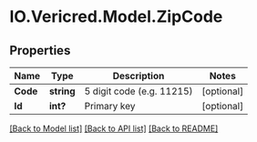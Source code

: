 # IO.Vericred.Model.ZipCode
## Properties

Name | Type | Description | Notes
------------ | ------------- | ------------- | -------------
**Code** | **string** | 5 digit code (e.g. 11215) | [optional] 
**Id** | **int?** | Primary key | [optional] 

[[Back to Model list]](../README.md#documentation-for-models) [[Back to API list]](../README.md#documentation-for-api-endpoints) [[Back to README]](../README.md)

